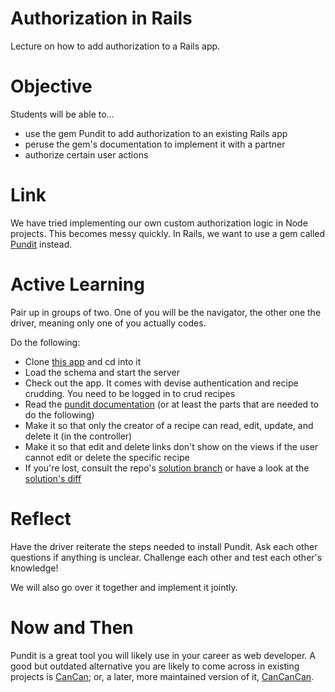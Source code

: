 # Authorization in Rails
Lecture on how to add authorization to a Rails app.

# Objective
Students will be able to...

- use the gem Pundit to add authorization to an existing Rails app
- peruse the gem's documentation to implement it with a partner
- authorize certain user actions

# Link
We have tried implementing our own custom authorization logic in Node projects. This becomes messy quickly. In Rails, we want to use a gem called [Pundit](https://github.com/elabs/pundit) instead.

# Active Learning
Pair up in groups of two. One of you will be the navigator, the other one the driver, meaning only one of you actually codes.

Do the following:

- Clone [this app](https://github.com/sf-wdi-17/cookbook_authorization) and cd into it
- Load the schema and start the server
- Check out the app. It comes with devise authentication and recipe crudding. You need to be logged in to crud recipes
- Read the [pundit documentation](https://github.com/elabs/pundit) (or at least the parts that are needed to do the following)
- Make it so that only the creator of a recipe can read, edit, update, and delete it (in the controller)
- Make it so that edit and delete links don't show on the views if the user cannot edit or delete the specific recipe
- If you're lost, consult the repo's [solution branch](https://github.com/sf-wdi-17/cookbook_authorization/tree/solution) or have a look at the [solution's diff](https://github.com/sf-wdi-17/cookbook_authorization/commit/a90593b6f47792e739a72119dae6d28df44784a8)

# Reflect
Have the driver reiterate the steps needed to install Pundit. Ask each other questions if anything is unclear. Challenge each other and test each other's knowledge!

We will also go over it together and implement it jointly.

# Now and Then
Pundit is a great tool you will likely use in your career as web developer. A good but outdated alternative you are likely to come across in existing projects is [CanCan](https://github.com/ryanb/cancan); or, a later, more maintained version of it, [CanCanCan](https://github.com/CanCanCommunity/cancancan).

